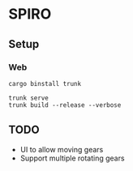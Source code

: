 # SPIRO

## Setup

### Web

```
cargo binstall trunk

trunk serve
trunk build --release --verbose
```

## TODO

- UI to allow moving gears
- Support multiple rotating gears
